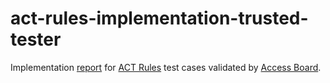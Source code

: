 # act-rules-implementation-trusted-tester

Implementation [report](./report.json) for [ACT Rules](https://github.com/act-rules/act-rules.github.io) test cases validated by [Access Board](https://www.access-board.gov/).
